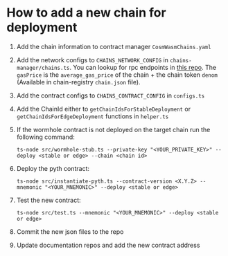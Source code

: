 # How to add a new chain for deployment

1. Add the chain information to contract manager `CosmWasmChains.yaml`
2. Add the network configs to `CHAINS_NETWORK_CONFIG` in `chains-manager/chains.ts`. You can lookup for rpc endpoints in [this repo](https://github.com/cosmos/chain-registry). The `gasPrice` is the `average_gas_price` of the chain + the chain token `denom` (Available in chain-registry `chain.json` file).
3. Add the contract configs to `CHAINS_CONTRACT_CONFIG` in `configs.ts`
4. Add the ChainId either to `getChainIdsForStableDeployment` or `getChainIdsForEdgeDeployment` functions in `helper.ts`
5. If the wormhole contract is not deployed on the target chain run the following command:

    ```
    ts-node src/wormhole-stub.ts --private-key "<YOUR_PRIVATE_KEY>" --deploy <stable or edge> --chain <chain id>
    ```

6. Deploy the pyth contract:

    ```
    ts-node src/instantiate-pyth.ts --contract-version <X.Y.Z> --mnemonic "<YOUR_MNEMONIC>" --deploy <stable or edge>
    ```

7. Test the new contract:

    ```
    ts-node src/test.ts --mnemonic "<YOUR_MNEMONIC>" --deploy <stable or edge>
    ```

8. Commit the new json files to the repo
9. Update documentation repos and add the new contract address
